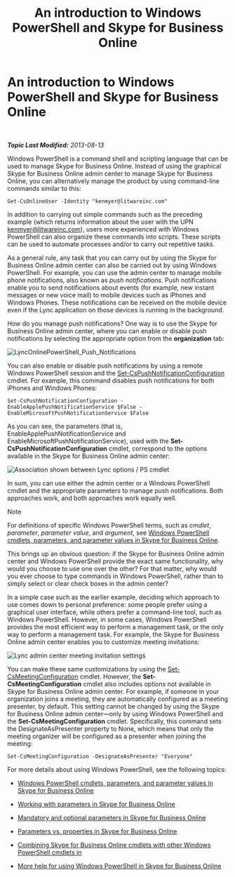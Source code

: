 ﻿---
title: An introduction to Windows PowerShell and Skype for Business Online
TOCTitle: An introduction to Windows PowerShell and Skype for Business Online
ms:assetid: 4b4cf534-c950-4d6c-abd9-d3d0e6f53bb7
ms:mtpsurl: https://technet.microsoft.com/en-us/library/Dn362785(v=OCS.15)
ms:contentKeyID: 56558855
ms.date: 05/04/2015
mtps_version: v=OCS.15
---

<div data-xmlns="http://www.w3.org/1999/xhtml">

<div class="topic" data-xmlns="http://www.w3.org/1999/xhtml" data-msxsl="urn:schemas-microsoft-com:xslt" data-cs="http://msdn.microsoft.com/en-us/">

<div data-asp="http://msdn2.microsoft.com/asp">

# An introduction to Windows PowerShell and Skype for Business Online

</div>

<div id="mainSection">

<div id="mainBody">

<span> </span>

_**Topic Last Modified:** 2013-08-13_

Windows PowerShell is a command shell and scripting language that can be used to manage Skype for Business Online. Instead of using the graphical Skype for Business Online admin center to manage Skype for Business Online, you can alternatively manage the product by using command-line commands similar to this:

    Get-CsOnlineUser -Identity "kenmyer@litwareinc.com"

In addition to carrying out simple commands such as the preceding example (which returns information about the user with the UPN kenmyer@litwareinc.com), users more experienced with Windows PowerShell can also organize these commands into scripts. These scripts can be used to automate processes and/or to carry out repetitive tasks.

As a general rule, any task that you can carry out by using the Skype for Business Online admin center can also be carried out by using Windows PowerShell. For example, you can use the admin center to manage mobile phone notifications, also known as *push notifications*. Push notifications enable you to send notifications about events (for example, new instant messages or new voice mail) to mobile devices such as iPhones and Windows Phones. These notifications can be received on the mobile device even if the Lync application on those devices is running in the background.

How do you manage push notifications? One way is to use the Skype for Business Online admin center, where you can enable or disable push notifications by selecting the appropriate option from the **organization** tab:

![LyncOnlinePowerShell\_Push\_Notifications](images/Dn362785.0a6ec1f5-1999-427f-880b-0587c98d7670(OCS.15).png "LyncOnlinePowerShell_Push_Notifications")

You can also enable or disable push notifications by using a remote Windows PowerShell session and the [Set-CsPushNotificationConfiguration](set-cspushnotificationconfiguration.md) cmdlet. For example, this command disables push notifications for both iPhones and Windows Phones:

    Set-CsPushNotificationConfiguration -EnableApplePushNotificationService $False -EnableMicrosoftPushNotificationService $False

As you can see, the parameters (that is, EnableApplePushNotificationService and EnableMicrosoftPushNotificationService), used with the **Set-CsPushNotificationConfiguration** cmdlet, correspond to the options available in the Skype for Business Online admin center:

![Association shown between Lync options / PS cmdlet](images/Dn362785.f20086fd-3b51-4bbf-8d81-e643d9bf3a2e(OCS.15).png "Association shown between Lync options / PS cmdlet")

In sum, you can use either the admin center or a Windows PowerShell cmdlet and the appropriate parameters to manage push notifications. Both approaches work, and both approaches work equally well.



> [!NOTE]
> For definitions of specific Windows PowerShell terms, such as <EM>cmdlet</EM>, <EM>parameter</EM>, <EM>parameter value</EM>, and <EM>argument</EM>, see <A href="windows-powershell-cmdlets-parameters-and-parameter-values-in-skype-for-business-online.md">Windows PowerShell cmdlets, parameters, and parameter values in Skype for Business Online</A>.




This brings up an obvious question: if the Skype for Business Online admin center and Windows PowerShell provide the exact same functionality, why would you choose to use one over the other? For that matter, why would you ever choose to type commands in Windows PowerShell, rather than to simply select or clear check boxes in the admin center?

In a simple case such as the earlier example, deciding which approach to use comes down to personal preference: some people prefer using a graphical user interface, while others prefer a command-line tool, such as Windows PowerShell. However, in some cases, Windows PowerShell provides the most efficient way to perform a management task, or the only way to perform a management task. For example, the Skype for Business Online admin center enables you to customize meeting invitations:

![Lync admin center meeting invitation settings](images/Dn362785.3fb00c33-0bd4-46dd-beb1-8f71e24cf630(OCS.15).png "Lync admin center meeting invitation settings")

You can make these same customizations by using the [Set-CsMeetingConfiguration](set-csmeetingconfiguration.md) cmdlet. However, the **Set-CsMeetingConfiguration** cmdlet also includes options not available in Skype for Business Online admin center. For example, if someone in your organization joins a meeting, they are automatically configured as a meeting presenter, by default. This setting cannot be changed by using the Skype for Business Online admin center—only by using Windows PowerShell and the **Set-CsMeetingConfiguration** cmdlet. Specifically, this command sets the DesignateAsPresenter property to None, which means that only the meeting organizer will be configured as a presenter when joining the meeting:

    Set-CsMeetingConfiguration -DesignateAsPresenter "Everyone"

For more details about using Windows PowerShell, see the following topics:

  - [Windows PowerShell cmdlets, parameters, and parameter values in Skype for Business Online](windows-powershell-cmdlets-parameters-and-parameter-values-in-skype-for-business-online.md)

  - [Working with parameters in Skype for Business Online](working-with-parameters-in-skype-for-business-online.md)

  - [Mandatory and optional parameters in Skype for Business Online](mandatory-and-optional-parameters-in-skype-for-business-online.md)

  - [Parameters vs. properties in Skype for Business Online](parameters-vs-properties-in-skype-for-business-online.md)

  - [Combining Skype for Business Online cmdlets with other Windows PowerShell cmdlets in](combining-skype-for-business-online-cmdlets-with-other-windows-powershell-cmdlets-in.md)

  - [More help for using Windows PowerShell in Skype for Business Online](more-help-for-using-windows-powershell-in-skype-for-business-online.md)

</div>

<span> </span>

</div>

</div>

</div>

